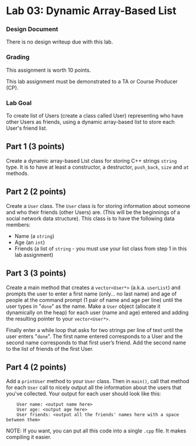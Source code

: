# Lab 03: Dynamic Array-Based List

### Design Document
There is no design writeup due with this lab.

### Grading
This assignment is worth 10 points.

This lab assignment must be demonstrated to a TA or Course Producer (CP).

### Lab Goal
To create list of Users (create a class called User) representing who have other Users as friends, using a dynamic array-based list to store each User's friend list.

## Part 1 (3 points)
Create a dynamic array-based List class for storing C++ strings `string` type. It is to have at least a constructor, a destructor, `push_back`, `size` and `at` methods.

## Part 2 (2 points)
Create a `User` class. The `User` class is for storing information about someone and who their friends (other Users) are.  (This will be the beginnings of a social network data structure). This class is to have the following data members:
  + Name (a `string`)
  + Age (an `int`)
  + Friends (a list of `string` - you must use your list class from step 1 in this lab assignment)

## Part 3 (3 points)
Create a main method that creates a `vector<User*>` (a.k.a. `userList`) and prompts the user to enter a first name (only... no last name) and age of people at the command prompt (1 pair of name and age per line) until the user types in "`done`" as the name.  Make a `User` object (allocate it dynamically on the heap) for each user (name and age) entered and adding the resulting pointer to your `vector<User*>`.

Finally enter a while loop that asks for two strings per line of text until the user enters "`done`".  The first name entered corresponds to a User and the second name corresponds to that first user’s friend.  Add the second name to the list of friends of the first User.

## Part 4 (2 points)
Add a `printUser` method to your `User` class.  Then in `main()`, call that method for each `User` call to nicely output all the information about the users that you've collected. Your output for each user should look like this:
```
	User name: <output name here>
	User age: <output age here>
	User friends: <output all the friends' names here with a space between them>
```

NOTE: If you want, you can put all this code into a single `.cpp` file. It makes compiling it easier.
